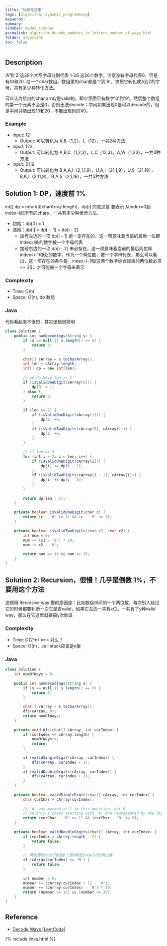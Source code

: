 ```yaml
---
title: "标题在这里"
tags: [algorithm, dynamic_programming]
keywords:
summary:
sidebar: mydoc_sidebar
permalink: algorithm_decode_numbers_to_letters_number_of_ways.html
folder: algorithm
toc: false
---
```


## Description
'A'到'Z'这26个大写字母分别代表 1-26 这26个数字。注意没有字母代表0，但是有10和20. 给一个char数组，数组里的char都是'1'到'9'。求把它转化成A到Z的字母，共有多少种转化方法。

可以认为给出的char array是valid的。即它里面只有数字'0'到'9'。然后整个数组的第一个元素不会是0，否则无法decode；中间如果出现0是可以decode的，但是中间只能出现10和20，不能出现别的X0。

### Example
* Input: 12
  * Output: 可以转化为 A,B（1,2），L（12），一共2种方法
* Input: 123
  * Output: 可以转化为 A,B,C（1,2,3），L,C（12,3），A,W（1,23），一共3种方法
* Input: 2119
  * Output: 可以转化为 B,A,A,I（2,1,1,9），U,A,I（21,1,9），U,S（21,19），B,K,I（2,11,9），B,A,S（2,1,19），一共5种方法

## Solution 1: DP，速度前 1%
int[] dp = new int[charArray.length]，dp[i] 的意思是 要表示 从index=0到index=i的所有的chars，一共有多少种表示方法。
* 初始：dp[0] = 1
* 递推：dp[i] = dp[i - 1] + dp[i - 2]
  * 加号左边的一项 dp[i - 1] 是一定存在的，这一项意味着当前的最后一位即index=i处的数字被一个字母代表
  * 加号右边的一项 dp[i - 2] 未必存在，这一项意味着当前的最后两位即index=i-1和i处的数字，作为一个两位数，被一个字母代表，那么可以看出，这一项存在的条件是，index=i-1和i这两个数字综合起来的两位数必须 <= 26，才可能被一个字母来表示

### Complexity
* Time: O(n)
* Space: O(n), dp 数组

### Java
代码看起来不很短，其实逻辑很简明
```java
class Solution {
    public int numDecodings(String s) {
        if (s == null || s.length() == 0) {
            return 0;
        }
        
        char[] cArray = s.toCharArray();
        int len = cArray.length;
        int[] dp = new int[len];
        
        // we do have len >= 1
        if (isValidOneDigit(cArray[0])) {
            dp[0] = 1;
        } else {
            return 0;
        }
        
        if (len >= 2) {
            if (isValidOneDigit(cArray[1])) {
                dp[1] ++;
            }
            if (isValidTwoDigits(cArray[0], cArray[1])) {
                dp[1] ++;
            }            
        }
        
        // if len >= 3
        for (int i = 2; i < len; i++) {
            if (isValidOneDigit(cArray[i])) {
                dp[i] += dp[i - 1];
            }
            if (isValidTwoDigits(cArray[i - 1], cArray[i])) {
                dp[i] += dp[i - 2];
            }
        }
        
        return dp[len - 1];
    }
    
    private boolean isValidOneDigit(char c) {
        return (c - '0' >= 1) && (c - '0' <= 9);
    }
    
    private boolean isValidTwoDigits(char c1, char c2) {        
        int num = 0;
        num += (c1 - '0') * 10;
        num += c2 - '0';
        
        return num >= 10 && num <= 26;
    }
}
```

## Solution 2: Recursion，很慢！几乎是倒数 1%，不要用这个方法
这题用 Recursive way 慢的原因是：比如数组中间的一个两位数，每次别人经过它的时候都要判断一次它是否valid，如果它左边一共有x位，一共有了y种valid way，那么在它这里就要搞y次验证

### Complexity
* Time: O(2^n)  <=== 对么？
* Space: O(n)，call stack应该是n层

### Java
```java
class Solution {
    int numOfWays = 0;
    
    public int numDecodings(String s) {
        if (s == null || s.length() == 0) {
            return 0;
        }
        
        char[] cArray = s.toCharArray();
        dfs(cArray, 0);
        return numOfWays;
    }
    
    private void dfs(char[] cArray, int curIndex) {
        if (curIndex == cArray.length) {
            numOfWays++;
            return;
        }
        
        if (validSingleDigit(cArray, curIndex)) {
            dfs(cArray, curIndex + 1);
        }
        if (validDoubleDigits(cArray, curIndex)) {
            dfs(cArray, curIndex + 2);
        }
    }
    
    private boolean validSingleDigit(char[] cArray, int curIndex) {
        char curChar = cArray[curIndex];
        
        // 'A' was marked as 1 in this question, not 0,
        // so only 9 chars starting with 'A' are represented by one digit number
        return (curChar - '0' >= 1) && (curChar - '0' <= 9);
    }
    
    private boolean validDoubleDigits(char[] cArray, int curIndex) {
        if (curIndex > cArray.length - 2) {
            return false;
        }
        
        // 两位里的十位不能是0！是0就是invalid的两位数
        if (cArray[curIndex] == '0') {
            return false;
        }
        
        int number = 0;
        number += (cArray[curIndex + 1] - '0');
        number += (cArray[curIndex] - '0') * 10;
        return (number >= 10) && (number <= 26);
    }
}
```

## Reference
* [Decode Ways [LeetCode]](https://leetcode.com/problems/decode-ways/description/)

{% include links.html %}
